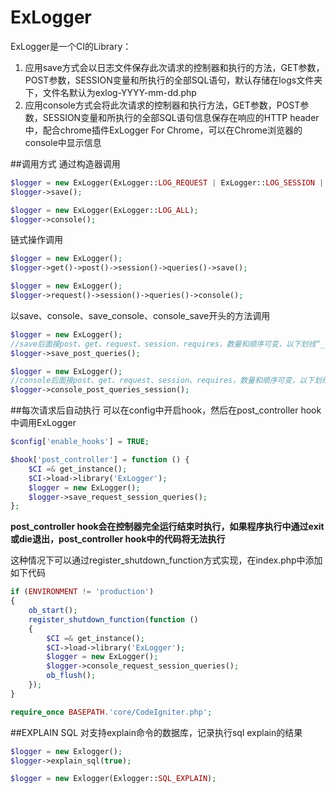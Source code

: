 # ExLogger
ExLogger是一个CI的Library：

1.  应用save方式会以日志文件保存此次请求的控制器和执行的方法，GET参数，POST参数，SESSION变量和所执行的全部SQL语句，默认存储在logs文件夹下，文件名默认为exlog-YYYY-mm-dd.php
2.  应用console方式会将此次请求的控制器和执行方法，GET参数，POST参数，SESSION变量和所执行的全部SQL语句信息保存在响应的HTTP header中，配合chrome插件ExLogger For Chrome，可以在Chrome浏览器的console中显示信息

##调用方式
通过构造器调用
```php
$logger = new ExLogger(ExLogger::LOG_REQUEST | ExLogger::LOG_SESSION | ExLogger::LOG_QUERY);
$logger->save();
```
```php
$logger = new ExLogger(ExLogger::LOG_ALL);
$logger->console();
```
链式操作调用
```php
$logger = new ExLogger();
$logger->get()->post()->session()->queries()->save();
```
```php
$logger = new ExLogger();
$logger->request()->session()->queries()->console();
```
以save、console、save_console、console_save开头的方法调用
```php
$logger = new ExLogger();
//save后面接post、get、request、session、requires，数量和顺序可变，以下划线“_”分割
$logger->save_post_queries();
```
```php
$logger = new ExLogger();
//console后面接post、get、request、session、requires，数量和顺序可变，以下划线“_”分割
$logger->console_post_queries_session();
```
##每次请求后自动执行
可以在config中开启hook，然后在post_controller hook中调用ExLogger

```php
$config['enable_hooks'] = TRUE;
```
```php
$hook['post_controller'] = function () {
    $CI =& get_instance();
    $CI->load->library('ExLogger');
    $logger = new ExLogger();
    $logger->save_request_session_queries();
};
```
**post\_controller hook会在控制器完全运行结束时执行，如果程序执行中通过exit或die退出，post_controller hook中的代码将无法执行**

这种情况下可以通过register\_shutdown\_function方式实现，在index.php中添加如下代码

```php
if (ENVIRONMENT != 'production')
{
	ob_start();
	register_shutdown_function(function ()
	{
		$CI =& get_instance();
		$CI->load->library('ExLogger');
		$logger = new ExLogger();
		$logger->console_request_session_queries();
		ob_flush();
	});
}

require_once BASEPATH.'core/CodeIgniter.php';
```
##EXPLAIN SQL
对支持explain命令的数据库，记录执行sql explain的结果
```php
$logger = new Exlogger();
$logger->explain_sql(true);
```
```php
$logger = new Exlogger(Exlogger::SQL_EXPLAIN);
```